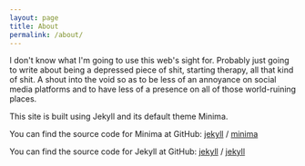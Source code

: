 ```yaml
---
layout: page
title: About
permalink: /about/
---
```


I don't know what I'm going to use this web's sight for. Probably just going to write about being a depressed piece of shit, starting therapy, all that kind of shit. A shout into the void so as to be less of an annoyance on social media platforms and to have less of a presence on all of those world-ruining places.

This site is built using Jekyll and its default theme Minima.

You can find the source code for Minima at GitHub:
[jekyll][jekyll-organization] /
[minima](https://github.com/jekyll/minima)

You can find the source code for Jekyll at GitHub:
[jekyll][jekyll-organization] /
[jekyll](https://github.com/jekyll/jekyll)


[jekyll-organization]: https://github.com/jekyll
